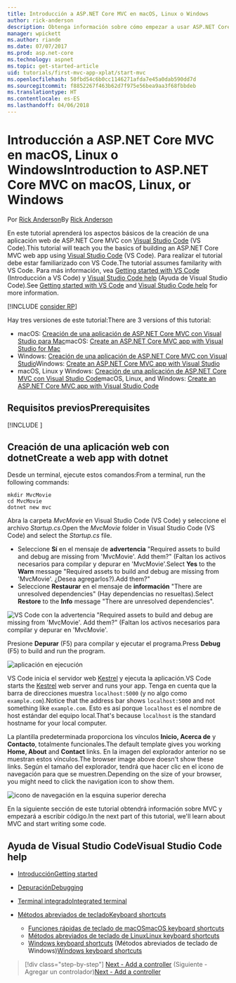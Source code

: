 ```yaml
---
title: Introducción a ASP.NET Core MVC en macOS, Linux o Windows
author: rick-anderson
description: Obtenga información sobre cómo empezar a usar ASP.NET Core MVC y Visual Studio Code en macOS, Linux y Windows.
manager: wpickett
ms.author: riande
ms.date: 07/07/2017
ms.prod: asp.net-core
ms.technology: aspnet
ms.topic: get-started-article
uid: tutorials/first-mvc-app-xplat/start-mvc
ms.openlocfilehash: 50fbd54c6b0cc1146271afda7e45a0dab590dd7d
ms.sourcegitcommit: f8852267f463b62d7f975e56bea9aa3f68fbbdeb
ms.translationtype: HT
ms.contentlocale: es-ES
ms.lasthandoff: 04/06/2018
---
```

# <a name="introduction-to-aspnet-core-mvc-on-macos-linux-or-windows"></a><span data-ttu-id="d5dd0-103">Introducción a ASP.NET Core MVC en macOS, Linux o Windows</span><span class="sxs-lookup"><span data-stu-id="d5dd0-103">Introduction to ASP.NET Core MVC on macOS, Linux, or Windows</span></span>

<span data-ttu-id="d5dd0-104">Por [Rick Anderson](https://twitter.com/RickAndMSFT)</span><span class="sxs-lookup"><span data-stu-id="d5dd0-104">By [Rick Anderson](https://twitter.com/RickAndMSFT)</span></span>

<span data-ttu-id="d5dd0-105">En este tutorial aprenderá los aspectos básicos de la creación de una aplicación web de ASP.NET Core MVC con [Visual Studio Code](https://code.visualstudio.com) (VS Code).</span><span class="sxs-lookup"><span data-stu-id="d5dd0-105">This tutorial will teach you the basics of building an ASP.NET Core MVC web app using [Visual Studio Code](https://code.visualstudio.com) (VS Code).</span></span> <span data-ttu-id="d5dd0-106">Para realizar el tutorial debe estar familiarizado con VS Code.</span><span class="sxs-lookup"><span data-stu-id="d5dd0-106">The tutorial assumes familarity with VS Code.</span></span> <span data-ttu-id="d5dd0-107">Para más información, vea [Getting started with VS Code](https://code.visualstudio.com/docs) (Introducción a VS Code) y [Visual Studio Code help](#visual-studio-code-help) (Ayuda de Visual Studio Code).</span><span class="sxs-lookup"><span data-stu-id="d5dd0-107">See [Getting started with VS Code](https://code.visualstudio.com/docs) and [Visual Studio Code help](#visual-studio-code-help) for more information.</span></span> 

[!INCLUDE [consider RP](../../includes/razor.md)]

<span data-ttu-id="d5dd0-108">Hay tres versiones de este tutorial:</span><span class="sxs-lookup"><span data-stu-id="d5dd0-108">There are 3 versions of this tutorial:</span></span>

* <span data-ttu-id="d5dd0-109">macOS: [Creación de una aplicación de ASP.NET Core MVC con Visual Studio para Mac](xref:tutorials/first-mvc-app-mac/start-mvc)</span><span class="sxs-lookup"><span data-stu-id="d5dd0-109">macOS: [Create an ASP.NET Core MVC app with Visual Studio for Mac](xref:tutorials/first-mvc-app-mac/start-mvc)</span></span>
* <span data-ttu-id="d5dd0-110">Windows: [Creación de una aplicación de ASP.NET Core MVC con Visual Studio](xref:tutorials/first-mvc-app/start-mvc)</span><span class="sxs-lookup"><span data-stu-id="d5dd0-110">Windows: [Create an ASP.NET Core MVC app with Visual Studio](xref:tutorials/first-mvc-app/start-mvc)</span></span>
* <span data-ttu-id="d5dd0-111">macOS, Linux y Windows: [Creación de una aplicación de ASP.NET Core MVC con Visual Studio Code](xref:tutorials/first-mvc-app-xplat/start-mvc)</span><span class="sxs-lookup"><span data-stu-id="d5dd0-111">macOS, Linux, and Windows: [Create an ASP.NET Core MVC app with Visual Studio Code](xref:tutorials/first-mvc-app-xplat/start-mvc)</span></span> 

## <a name="prerequisites"></a><span data-ttu-id="d5dd0-112">Requisitos previos</span><span class="sxs-lookup"><span data-stu-id="d5dd0-112">Prerequisites</span></span>

[!INCLUDE [](~/includes/net-core-prereqs-vscode.md)]

## <a name="create-a-web-app-with-dotnet"></a><span data-ttu-id="d5dd0-113">Creación de una aplicación web con dotnet</span><span class="sxs-lookup"><span data-stu-id="d5dd0-113">Create a web app with dotnet</span></span>

<span data-ttu-id="d5dd0-114">Desde un terminal, ejecute estos comandos:</span><span class="sxs-lookup"><span data-stu-id="d5dd0-114">From a terminal, run the following commands:</span></span>

```console
mkdir MvcMovie
cd MvcMovie
dotnet new mvc
```

<span data-ttu-id="d5dd0-115">Abra la carpeta *MvcMovie* en Visual Studio Code (VS Code) y seleccione el archivo *Startup.cs*.</span><span class="sxs-lookup"><span data-stu-id="d5dd0-115">Open the *MvcMovie* folder in Visual Studio Code (VS Code) and select the *Startup.cs* file.</span></span>

- <span data-ttu-id="d5dd0-116">Seleccione **Sí** en el mensaje de **advertencia** "Required assets to build and debug are missing from 'MvcMovie'. Add them?" (Faltan los activos necesarios para compilar y depurar en 'MvcMovie'.</span><span class="sxs-lookup"><span data-stu-id="d5dd0-116">Select **Yes** to the **Warn** message "Required assets to build and debug are missing from 'MvcMovie'.</span></span> <span data-ttu-id="d5dd0-117">¿Desea agregarlos?).</span><span class="sxs-lookup"><span data-stu-id="d5dd0-117">Add them?"</span></span>
- <span data-ttu-id="d5dd0-118">Seleccione **Restaurar** en el mensaje de **información** "There are unresolved dependencies" (Hay dependencias no resueltas).</span><span class="sxs-lookup"><span data-stu-id="d5dd0-118">Select **Restore** to the **Info** message "There are unresolved dependencies".</span></span>

![VS Code con la advertencia "Required assets to build and debug are missing from 'MvcMovie'. Add them?" (Faltan los activos necesarios para compilar y depurar en 'MvcMovie'.](../web-api-vsc/_static/vsc_restore.png)

<span data-ttu-id="d5dd0-122">Presione **Depurar** (F5) para compilar y ejecutar el programa.</span><span class="sxs-lookup"><span data-stu-id="d5dd0-122">Press **Debug** (F5) to build and run the program.</span></span>

![aplicación en ejecución](../first-mvc-app/start-mvc/_static/1.png)

<span data-ttu-id="d5dd0-124">VS Code inicia el servidor web [Kestrel](xref:fundamentals/servers/kestrel) y ejecuta la aplicación.</span><span class="sxs-lookup"><span data-stu-id="d5dd0-124">VS Code starts the [Kestrel](xref:fundamentals/servers/kestrel) web server and runs your app.</span></span> <span data-ttu-id="d5dd0-125">Tenga en cuenta que la barra de direcciones muestra `localhost:5000` (y no algo como `example.com`).</span><span class="sxs-lookup"><span data-stu-id="d5dd0-125">Notice that the address bar shows `localhost:5000` and not something like `example.com`.</span></span> <span data-ttu-id="d5dd0-126">Esto es así porque `localhost` es el nombre de host estándar del equipo local.</span><span class="sxs-lookup"><span data-stu-id="d5dd0-126">That's because `localhost` is the standard hostname for your local computer.</span></span>

<span data-ttu-id="d5dd0-127">La plantilla predeterminada proporciona los vínculos **Inicio, Acerca de** y **Contacto**, totalmente funcionales.</span><span class="sxs-lookup"><span data-stu-id="d5dd0-127">The default template gives you working **Home, About** and **Contact** links.</span></span> <span data-ttu-id="d5dd0-128">En la imagen del explorador anterior no se muestran estos vínculos.</span><span class="sxs-lookup"><span data-stu-id="d5dd0-128">The browser image above doesn't show these links.</span></span> <span data-ttu-id="d5dd0-129">Según el tamaño del explorador, tendrá que hacer clic en el icono de navegación para que se muestren.</span><span class="sxs-lookup"><span data-stu-id="d5dd0-129">Depending on the size of your browser, you might need to click the navigation icon to show them.</span></span>

![icono de navegación en la esquina superior derecha](../first-mvc-app/start-mvc/_static/2.png)

<span data-ttu-id="d5dd0-131">En la siguiente sección de este tutorial obtendrá información sobre MVC y empezará a escribir código.</span><span class="sxs-lookup"><span data-stu-id="d5dd0-131">In the next part of this tutorial, we'll learn about MVC and start writing some code.</span></span>

## <a name="visual-studio-code-help"></a><span data-ttu-id="d5dd0-132">Ayuda de Visual Studio Code</span><span class="sxs-lookup"><span data-stu-id="d5dd0-132">Visual Studio Code help</span></span>

- [<span data-ttu-id="d5dd0-133">Introducción</span><span class="sxs-lookup"><span data-stu-id="d5dd0-133">Getting started</span></span>](https://code.visualstudio.com/docs)
- [<span data-ttu-id="d5dd0-134">Depuración</span><span class="sxs-lookup"><span data-stu-id="d5dd0-134">Debugging</span></span>](https://code.visualstudio.com/docs/editor/debugging)
- [<span data-ttu-id="d5dd0-135">Terminal integrado</span><span class="sxs-lookup"><span data-stu-id="d5dd0-135">Integrated terminal</span></span>](https://code.visualstudio.com/docs/editor/integrated-terminal)
- [<span data-ttu-id="d5dd0-136">Métodos abreviados de teclado</span><span class="sxs-lookup"><span data-stu-id="d5dd0-136">Keyboard shortcuts</span></span>](https://code.visualstudio.com/docs/getstarted/keybindings#_keyboard-shortcuts-reference)

  - [<span data-ttu-id="d5dd0-137">Funciones rápidas de teclado de macOS</span><span class="sxs-lookup"><span data-stu-id="d5dd0-137">macOS keyboard shortcuts</span></span>](https://code.visualstudio.com/shortcuts/keyboard-shortcuts-macos.pdf)
  - [<span data-ttu-id="d5dd0-138">Métodos abreviados de teclado de Linux</span><span class="sxs-lookup"><span data-stu-id="d5dd0-138">Linux keyboard shortcuts</span></span>](https://code.visualstudio.com/shortcuts/keyboard-shortcuts-linux.pdf)
  - <span data-ttu-id="d5dd0-139">[Windows keyboard shortcuts](https://code.visualstudio.com/shortcuts/keyboard-shortcuts-windows.pdf) (Métodos abreviados de teclado de Windows)</span><span class="sxs-lookup"><span data-stu-id="d5dd0-139">[Windows keyboard shortcuts](https://code.visualstudio.com/shortcuts/keyboard-shortcuts-windows.pdf)</span></span>

> [!div class="step-by-step"]
> <span data-ttu-id="d5dd0-140">[Next - Add a controller](adding-controller.md) (Siguiente - Agregar un controlador)</span><span class="sxs-lookup"><span data-stu-id="d5dd0-140">[Next - Add a controller](adding-controller.md)</span></span>
